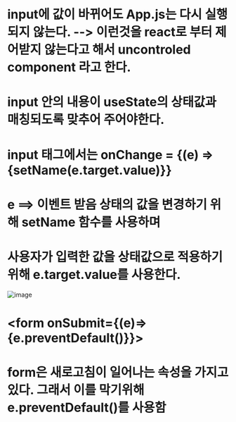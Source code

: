 # input에 값이 바뀌어도 App.js는 다시 실행되지 않는다.  --> 이런것을 react로 부터 제어받지 않는다고 해서 uncontroled component 라고 한다.

# input 안의 내용이 useState의 상태값과 매칭되도록 맞추어 주어야한다.

# input 태그에서는 onChange = {(e) => {setName(e.target.value)}}
# e ==> 이벤트 받음    상태의 값을 변경하기 위해 setName 함수를 사용하며 
# 사용자가 입력한 값을 상태값으로 적용하기 위해 e.target.value를 사용한다.

![image](https://github.com/yeon2716/react/assets/145514579/12ab223e-8295-4d6f-9c10-17c947f5b8e1)


#  <form onSubmit={(e)=>{e.preventDefault()}}>
#  form은 새로고침이 일어나는 속성을 가지고 있다.  그래서 이를 막기위해  e.preventDefault()를 사용함
